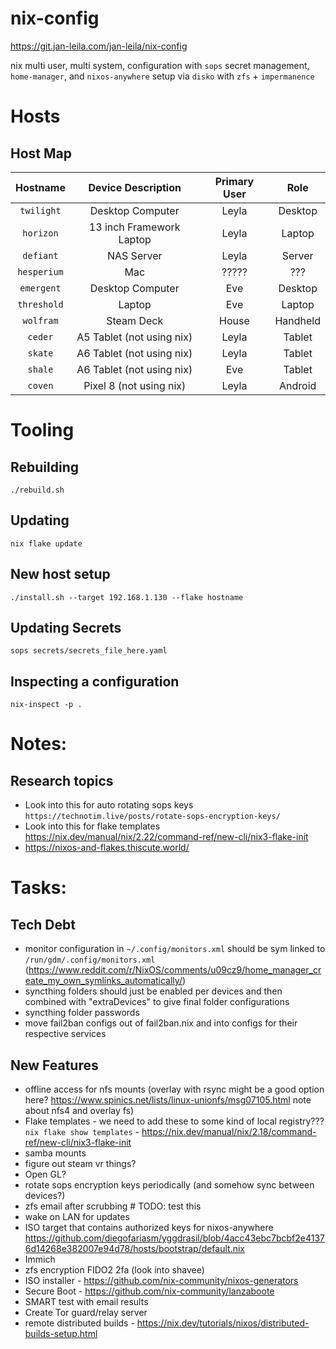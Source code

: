 # nix-config

https://git.jan-leila.com/jan-leila/nix-config

nix multi user, multi system, configuration with `sops` secret management, `home-manager`, and `nixos-anywhere` setup via `disko` with `zfs` + `impermanence`

# Hosts

## Host Map
|   Hostname  |      Device Description    |   Primary User   |    Role   |
| :---------: | :------------------------: | :--------------: | :-------: |
|  `twilight` |      Desktop Computer      |      Leyla       |  Desktop  |
|  `horizon`  |  13 inch Framework Laptop  |      Leyla       |  Laptop   |
|  `defiant`  |         NAS Server         |      Leyla       |   Server  |
| `hesperium` |             Mac            |      ?????       |    ???    |
|  `emergent` |      Desktop Computer      |       Eve        |  Desktop  |
| `threshold` |           Laptop           |       Eve        |  Laptop   |
|  `wolfram`  |         Steam Deck         |      House       |  Handheld |
|   `ceder`   | A5 Tablet (not using nix)  |      Leyla       |   Tablet  |
|   `skate`   | A6 Tablet (not using nix)  |      Leyla       |   Tablet  |
|   `shale`   | A6 Tablet (not using nix)  |       Eve        |   Tablet  |
|   `coven`   |  Pixel 8 (not using nix)   |      Leyla       |  Android  |

# Tooling
## Rebuilding
`./rebuild.sh`

## Updating
`nix flake update`

## New host setup
`./install.sh --target 192.168.1.130 --flake hostname`

## Updating Secrets
`sops secrets/secrets_file_here.yaml`

## Inspecting a configuration
`nix-inspect -p .`

# Notes:

## Research topics
- Look into this for auto rotating sops keys `https://technotim.live/posts/rotate-sops-encryption-keys/`
- Look into this for flake templates https://nix.dev/manual/nix/2.22/command-ref/new-cli/nix3-flake-init
- https://nixos-and-flakes.thiscute.world/

# Tasks:

## Tech Debt
- monitor configuration in `~/.config/monitors.xml` should be sym linked to `/run/gdm/.config/monitors.xml` (https://www.reddit.com/r/NixOS/comments/u09cz9/home_manager_create_my_own_symlinks_automatically/)
- syncthing folders should just be enabled per devices and then combined with "extraDevices" to give final folder configurations
- syncthing folder passwords
- move fail2ban configs out of fail2ban.nix and into configs for their respective services
## New Features
- offline access for nfs mounts (overlay with rsync might be a good option here? https://www.spinics.net/lists/linux-unionfs/msg07105.html note about nfs4 and overlay fs)
- Flake templates - we need to add these to some kind of local registry??? `nix flake show templates` - https://nix.dev/manual/nix/2.18/command-ref/new-cli/nix3-flake-init
- samba mounts
- figure out steam vr things?
- Open GL?
- rotate sops encryption keys periodically (and somehow sync between devices?)
- zfs email after scrubbing # TODO: test this
- wake on LAN for updates
- ISO target that contains authorized keys for nixos-anywhere https://github.com/diegofariasm/yggdrasil/blob/4acc43ebc7bcbf2e41376d14268e382007e94d78/hosts/bootstrap/default.nix
- Immich
- zfs encryption FIDO2 2fa (look into shavee)
- ISO installer - https://github.com/nix-community/nixos-generators
- Secure Boot - https://github.com/nix-community/lanzaboote
- SMART test with email results
- Create Tor guard/relay server
- remote distributed builds - https://nix.dev/tutorials/nixos/distributed-builds-setup.html
